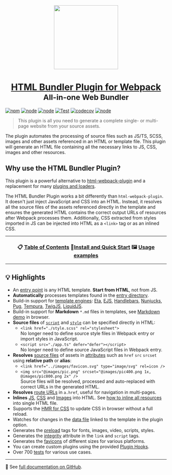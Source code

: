 <div align="center">
    <img height="200" src="images/plugin-logo.png">
    <h1 align="center">
        <a href="https://github.com/webdiscus/html-bundler-webpack-plugin">HTML Bundler Plugin for Webpack</a><br>
        <sub>All-in-one Web Bundler</sub><br>
    </h1>
</div>

[![npm](https://img.shields.io/npm/v/html-bundler-webpack-plugin?logo=npm&color=brightgreen 'npm package')](https://www.npmjs.com/package/html-bundler-webpack-plugin 'download npm package')
[![node](https://img.shields.io/node/v/html-bundler-webpack-plugin)](https://nodejs.org)
[![node](https://img.shields.io/github/package-json/dependency-version/webdiscus/html-bundler-webpack-plugin/peer/webpack)](https://webpack.js.org)
[![Test](https://github.com/webdiscus/html-bundler-webpack-plugin/actions/workflows/test.yml/badge.svg)](https://github.com/webdiscus/html-bundler-webpack-plugin/actions/workflows/test.yml)
[![codecov](https://codecov.io/gh/webdiscus/html-bundler-webpack-plugin/branch/master/graph/badge.svg?token=Q6YMEN536M)](https://codecov.io/gh/webdiscus/html-bundler-webpack-plugin)
[![node](https://img.shields.io/npm/dm/html-bundler-webpack-plugin)](https://www.npmjs.com/package/html-bundler-webpack-plugin)

> This plugin is all you need to generate a complete single- or multi-page website from your source assets.

The plugin automates the processing of source files such as JS/TS, SCSS, images and other assets referenced in an HTML or template file.
This plugin will generate an HTML file containing all the necessary links to JS, CSS, images and other resources.

## Why use the HTML Bundler Plugin?

This plugin is a powerful alternative to [html-webpack-plugin](https://github.com/jantimon/html-webpack-plugin) and a replacement for many [plugins and loaders](https://github.com/webdiscus/html-bundler-webpack-plugin/blob/master/README.md#list-of-plugins).

The HTML Bundler Plugin works a bit differently than `html-webpack-plugin`. 
It doesn't just inject JavaScript and CSS into an HTML.
Instead, it resolves all the source files of the assets referenced directly in the template 
and ensures the generated HTML contains the correct output URLs of resources after Webpack processes them.
Additionally, CSS extracted from styles imported in JS can be injected into HTML as a `<link>` tag or as an inlined CSS.

---

<h3 align="center">
📋 <a href="https://github.com/webdiscus/html-bundler-webpack-plugin/blob/master/README.md#contents">Table of Contents</a> 🚀<a href="https://github.com/webdiscus/html-bundler-webpack-plugin/blob/master/README.md#install">Install and Quick Start</a> 🖼 <a href="https://github.com/webdiscus/html-bundler-webpack-plugin/blob/master/README.md#usage-examples">Usage examples</a>
</h3>

---

## 💡 Highlights

- An [entry point](https://github.com/webdiscus/html-bundler-webpack-plugin/blob/master/README.md#option-entry) is any HTML template. **Start from HTML**, not from JS.
- **Automatically** processes templates found in the [entry directory](https://github.com/webdiscus/html-bundler-webpack-plugin/blob/master/README.md#option-entry-path).
- Build-in support for [template engines](https://github.com/webdiscus/html-bundler-webpack-plugin/blob/master/README.md#template-engine): [Eta](https://github.com/webdiscus/html-bundler-webpack-plugin/blob/master/README.md#using-template-eta), [EJS](https://github.com/webdiscus/html-bundler-webpack-plugin/blob/master/README.md#using-template-ejs), [Handlebars](https://github.com/webdiscus/html-bundler-webpack-plugin/blob/master/README.md#using-template-handlebars), [Nunjucks](https://github.com/webdiscus/html-bundler-webpack-plugin/blob/master/README.md#using-template-nunjucks), [Pug](https://github.com/webdiscus/html-bundler-webpack-plugin/blob/master/README.md#using-template-pug), [Tempura](https://github.com/webdiscus/html-bundler-webpack-plugin/blob/master/README.md#using-template-tempura), [TwigJS](https://github.com/webdiscus/html-bundler-webpack-plugin/blob/master/README.md#using-template-twig), [LiquidJS](https://github.com/webdiscus/html-bundler-webpack-plugin/blob/master/README.md#using-template-liquidjs).
- Build-in support for **Markdown** `*.md` files in templates, see [Markdown demo](https://stackblitz.com/edit/markdown-to-html-webpack?file=webpack.config.js) in browser.
- **Source files** of [`script`](https://github.com/webdiscus/html-bundler-webpack-plugin/blob/master/README.md#option-js) and [`style`](https://github.com/webdiscus/html-bundler-webpack-plugin/blob/master/README.md#option-css) can be specified directly in HTML:
  - `<link href="./style.scss" rel="stylesheet">`\
  No longer need to define source style files in Webpack entry or import styles in JavaScript.
  - `<script src="./app.ts" defer="defer"></script>`\
  No longer need to define source JavaScript files in Webpack entry.
- **Resolves** [source files](https://github.com/webdiscus/html-bundler-webpack-plugin/blob/master/README.md#loader-option-sources) of assets in [attributes](https://github.com/webdiscus/html-bundler-webpack-plugin/blob/master/README.md#loader-option-sources-default) such as `href` `src` `srcset` using **relative path** or **alias**:
  - `<link href="../images/favicon.svg" type="image/svg" rel=icon />`
  - `<img src="@images/pic.png" srcset="@images/pic400.png 1x, @images/pic800.png 2x" />`\
  Source files will be resolved, processed and auto-replaced with correct URLs in the generated HTML.
- **Resolves** [route URLs](https://github.com/webdiscus/html-bundler-webpack-plugin/blob/master/README.md#option-router) in `a.href`, useful for navigation in multi-pages.
- **Inlines** [JS](https://github.com/webdiscus/html-bundler-webpack-plugin/blob/master/README.md#recipe-inline-js), [CSS](https://github.com/webdiscus/html-bundler-webpack-plugin/blob/master/README.md#recipe-inline-css) and [Images](https://github.com/webdiscus/html-bundler-webpack-plugin/blob/master/README.md#recipe-inline-image) into HTML. See [how to inline all resources](https://github.com/webdiscus/html-bundler-webpack-plugin/blob/master/README.md#recipe-inline-all-assets-to-html) into single HTML file.
- Supports the [HMR for CSS](https://github.com/webdiscus/html-bundler-webpack-plugin/blob/master/README.md#option-css-hot) to update CSS in browser without a full reload.
- Watches for changes in the [data file](https://github.com/webdiscus/html-bundler-webpack-plugin/blob/master/README.md#option-entry-data) linked to the template in the plugin option.
- Generates the [preload](https://github.com/webdiscus/html-bundler-webpack-plugin/blob/master/README.md#option-preload) tags for fonts, images, video, scripts, styles.
- Generates the [integrity](https://github.com/webdiscus/html-bundler-webpack-plugin/blob/master/README.md#option-integrity) attribute in the `link` and `script` tags.
- Generates the [favicons](https://github.com/webdiscus/html-bundler-webpack-plugin/blob/master/README.md#favicons-bundler-plugin) of different sizes for various platforms.
- You can create custom plugins using the provided [Plugin Hooks](https://github.com/webdiscus/html-bundler-webpack-plugin/blob/master/README.md#plugin-hooks-and-callbacks).
- Over 700 [tests](https://github.com/webdiscus/html-bundler-webpack-plugin/tree/master/test) for various use cases.

---

📖 See [full documentation on GitHub](https://github.com/webdiscus/html-bundler-webpack-plugin).
